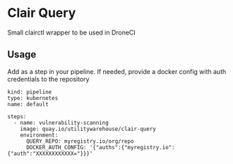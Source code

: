 # Clair Query
Small clairctl wrapper to be used in DroneCI

## Usage
Add as a step in your pipeline. If needed, provide a docker config with auth
credentials to the repository

```
kind: pipeline
type: kubernetes
name: default

steps:
  - name: vulnerability-scanning
    image: quay.io/utilitywarehouse/clair-query
    environment:
      QUERY_REPO: myregistry.io/org/repo
      DOCKER_AUTH_CONFIG: '{"auths":{"myregistry.io":{"auth":"XXXXXXXXXXXX="}}}'
```
